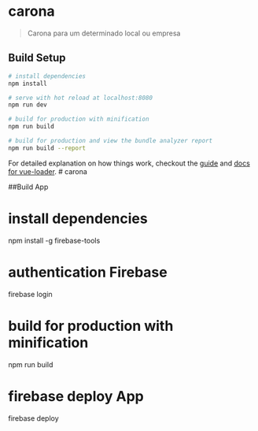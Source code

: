 # carona

> Carona para um determinado local ou empresa

## Build Setup

``` bash
# install dependencies
npm install

# serve with hot reload at localhost:8080
npm run dev

# build for production with minification
npm run build

# build for production and view the bundle analyzer report
npm run build --report
```

For detailed explanation on how things work, checkout the [guide](http://vuejs-templates.github.io/webpack/) and [docs for vue-loader](http://vuejs.github.io/vue-loader).
#   c a r o n a 
 
 


##Build App

# install dependencies
npm install -g firebase-tools

# authentication Firebase
firebase login

# build for production with minification
npm run build

# firebase deploy App
firebase deploy